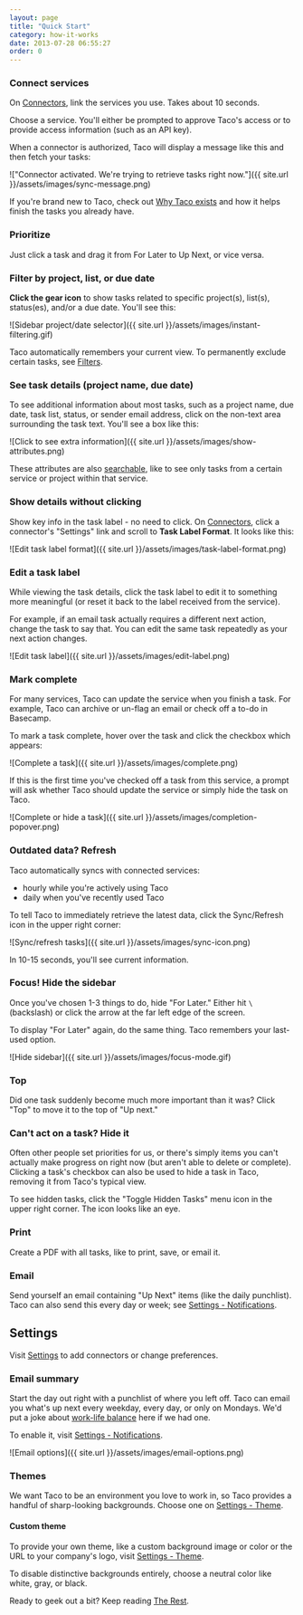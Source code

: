 ```yaml
---
layout: page
title: "Quick Start"
category: how-it-works
date: 2013-07-28 06:55:27
order: 0
---
```


<a name="connectors"></a>
### Connect services

On [Connectors][], link the services you use. Takes about 10 seconds.

Choose a service. You'll either be prompted to approve Taco's access or
to provide access information (such as an API key).

When a connector is authorized, Taco will display a message like this
and then fetch your tasks:

!["Connector activated. We're trying to retrieve tasks right now."]({{ site.url }}/assets/images/sync-message.png)

If you're brand new to Taco, check out [Why Taco exists](https://tacoapp.com/info/about)
and how it helps finish the tasks you already have.


<a name="prioritize"></a>
### Prioritize

Just click a task and drag it from For Later to Up Next, or vice versa.


<a name="filter"></a>
### Filter by project, list, or due date

**Click the gear icon** to show tasks related to specific project(s), list(s),
status(es), and/or a due date. You'll see this:

![Sidebar project/date selector]({{ site.url }}/assets/images/instant-filtering.gif)

Taco automatically remembers your current view. To permanently exclude certain
tasks, see [Filters][].


<a name="details"></a>
### See task details (project name, due date)

To see additional information about most tasks, such as a project name,
due date, task list, status, or sender email address, click on the non-text area
surrounding the task text. You'll see a box like this:

![Click to see extra information]({{ site.url }}/assets/images/show-attributes.png)

These attributes are also [searchable](the-rest.html#find-as-you-type-search),
like to see only tasks from a certain service or project within that
service.

<a name="label"></a>
### Show details without clicking

Show key info in the task label - no need to click. On [Connectors][], click a
connector's "Settings" link and scroll to **Task Label Format**. It looks like this:

![Edit task label format]({{ site.url }}/assets/images/task-label-format.png)


<a name="edit"></a>
### Edit a task label

While viewing the task details, click the task label to edit it to
something more meaningful (or reset it back to the label received from the
service).

For example, if an email task actually requires a different next action,
change the task to say that. You can edit the same task repeatedly as
your next action changes.

![Edit task label]({{ site.url }}/assets/images/edit-label.png)


<a name="complete"></a>
### Mark complete

For many services, Taco can update the service when you finish a task.
For example, Taco can archive or un-flag an email or check off a to-do
in Basecamp.

To mark a task complete, hover over the task and click the checkbox
which appears:

![Complete a task]({{ site.url }}/assets/images/complete.png)

If this is the first time you've checked off a task from this service,
a prompt will ask whether Taco should update the service or simply
hide the task on Taco.

![Complete or hide a task]({{ site.url }}/assets/images/completion-popover.png)


<a name="refresh"></a>
### Outdated data? Refresh

Taco automatically syncs with connected services:

* hourly while you're actively using Taco
* daily when you've recently used Taco

To tell Taco to immediately retrieve the latest data, click the
Sync/Refresh icon in the upper right corner:

![Sync/refresh tasks]({{ site.url }}/assets/images/sync-icon.png)

In 10-15 seconds, you'll see current information.


<a name="hide-sidebar"></a>
### Focus! Hide the sidebar

Once you've chosen 1-3 things to do, hide "For Later." Either hit `\`
(backslash) or click the arrow at the far left edge of the screen.

To display "For Later" again, do the same thing. Taco remembers your
last-used option.

![Hide sidebar]({{ site.url }}/assets/images/focus-mode.gif)


<a name="top"></a>
### Top

Did one task suddenly become much more important than it was? Click
"Top" to move it to the top of "Up next."


<a name="hide"></a>
### Can't act on a task? Hide it

Often other people set priorities for us, or there's simply items you
can't actually make progress on right now (but aren't able to delete or
complete). Clicking a task's checkbox can also be used to hide a task in
Taco, removing it from Taco's typical view.

To see hidden tasks, click the "Toggle Hidden Tasks" menu icon in the
upper right corner. The icon looks like an eye.

### Print

Create a PDF with all tasks, like to print, save, or email it.

### Email

Send yourself an email containing "Up Next" items (like the daily
punchlist). Taco can also send this every day or week; see
[Settings - Notifications][].


## Settings

Visit [Settings][Connectors] to add connectors or change preferences.

### Email summary

Start the day out right with a punchlist of where you left off. Taco
can email you what's up next every weekday, every day, or only on
Mondays. We'd put a joke about
[work-life balance](http://en.wikipedia.org/wiki/Work%E2%80%93life_balance#Consequences_of_an_Imbalance)
here if we had one.

To enable it, visit [Settings - Notifications][].

![Email options]({{ site.url }}/assets/images/email-options.png)

<a name="themes"></a>
### Themes

We want Taco to be an environment you love to work in, so Taco provides
a handful of sharp-looking backgrounds. Choose one on
[Settings - Theme][].

#### Custom theme

To provide your own theme, like a custom background image or color or
the URL to your company's logo, visit [Settings - Theme][].

To disable distinctive backgrounds entirely, choose a neutral color
like white, gray, or black.

Ready to geek out a bit? Keep reading [The Rest](the-rest.html).

[Connectors]: https://tacoapp.com/connectors
[Settings - Theme]: https://tacoapp.com/theme
[Settings - Notifications]: https://tacoapp.com/notifications
[Filters]: the-rest.html#filters
